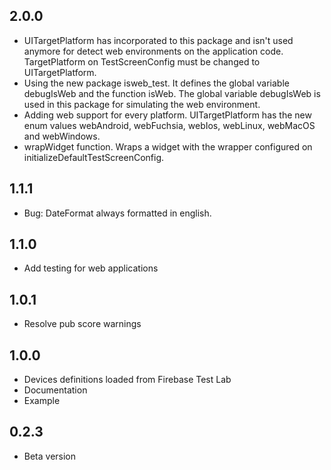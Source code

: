 ## 2.0.0
* UITargetPlatform has incorporated to this package and isn't used anymore for detect web environments on the application code. TargetPlatform on TestScreenConfig must be changed to UITargetPlatform.
* Using the new package isweb_test. It defines the global variable debugIsWeb and the function isWeb. The global variable debugIsWeb is used in this package for simulating the web environment.
* Adding web support for every platform. UITargetPlatform has the new enum values webAndroid, webFuchsia, webIos, webLinux, webMacOS and webWindows.
* wrapWidget function. Wraps a widget with the wrapper configured on initializeDefaultTestScreenConfig.

## 1.1.1
* Bug: DateFormat always formatted in english.

## 1.1.0
* Add testing for web applications

## 1.0.1
* Resolve pub score warnings

## 1.0.0
* Devices definitions loaded from Firebase Test Lab
* Documentation
* Example
  
## 0.2.3
* Beta version
